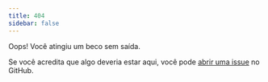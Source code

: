 ```yaml
---
title: 404
sidebar: false
---
```


Oops! Você atingiu um beco sem saída.

Se você acredita que algo deveria estar aqui, você pode [abrir uma issue](https://github.com/numpy/numpy.org/issues) no GitHub. 
